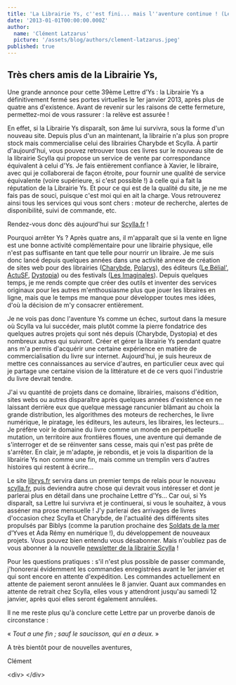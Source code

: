 ```yaml
---
title: 'La Librairie Ys, c''est fini... mais l''aventure continue ! (Lettre d''Ys n° 39 - Janvier 2013)'
date: '2013-01-01T00:00:00.000Z'
author:
  name: 'Clément Latzarus'
  picture: '/assets/blog/authors/clement-latzarus.jpeg'
published: true
---
```


 Très chers amis de la Librairie Ys,
------------------------------------

 Une grande annonce pour cette 39ème Lettre d&#039;Ys : la Librairie Ys a définitivement fermé ses portes virtuelles le 1er janvier 2013, après plus de quatre ans d&#039;existence. Avant de revenir sur les raisons de cette fermeture, permettez-moi de vous rassurer : la relève est assurée !

 En effet, si la Librairie Ys disparaît, son âme lui survivra, sous la forme d&#039;un nouveau site. Depuis plus d&#039;un an maintenant, la librairie n&#039;a plus son propre stock mais commercialise celui des librairies Charybde et Scylla. À partir d&#039;aujourd&#039;hui, vous pouvez retrouver tous ces livres sur le nouveau site de la librairie Scylla qui propose un service de vente par correspondance équivalent à celui d&#039;Ys. Je fais entièrement confiance à Xavier, le libraire, avec qui je collaborerai de façon étroite, pour fournir une qualité de service équivalente (voire supérieure, si c&#039;est possible !) à celle qui a fait la réputation de la Librairie Ys. Et pour ce qui est de la qualité du site, je ne me fais pas de souci, puisque c&#039;est moi qui en ait la charge. Vous retrouverez ainsi tous les services qui vous sont chers : moteur de recherche, alertes de disponibilité, suivi de commande, etc.

 Rendez-vous donc dès aujourd&#039;hui sur [Scylla.fr](http://www.scylla.fr/) !

 Pourquoi arrêter Ys ? Après quatre ans, il m&#039;apparaît que si la vente en ligne est une bonne activité complémentaire pour une librairie physique, elle n&#039;est pas suffisante en tant que telle pour nourrir un libraire. Je me suis donc lancé depuis quelques années dans une activité annexe de création de sites web pour des librairies ([Charybde](http://www.charybde.fr/), [Polarys](http://www.librairiepolarys.com/)), des éditeurs ([Le Bélial&#039;](http://www.belial.fr), [ActuSF](http://www.editions-actusf.fr), [Dystopia](http://www.dystopia.fr)) ou des festivals ([Les Imaginales](http://www.imaginales.fr)). Depuis quelques temps, je me rends compte que créer des outils et inventer des services originaux pour les autres m&#039;enthousiasme plus que jouer les libraires en ligne, mais que le temps me manque pour développer toutes mes idées, d&#039;où la décision de m&#039;y consacrer entièrement.

 Je ne vois pas donc l&#039;aventure Ys comme un échec, surtout dans la mesure où Scylla va lui succéder, mais plutôt comme la pierre fondatrice des quelques autres projets qui sont nés depuis (Charybde, Dystopia) et des nombreux autres qui suivront. Créer et gérer la librairie Ys pendant quatre ans m&#039;a permis d&#039;acquérir une certaine expérience en matière de commercialisation du livre sur internet. Aujourd&#039;hui, je suis heureux de mettre ces connaissances au service d&#039;autres, en particulier ceux avec qui je partage une certaine vision de la littérature et de ce vers quoi l&#039;industrie du livre devrait tendre.

 J&#039;ai vu quantité de projets dans ce domaine, librairies, maisons d&#039;édition, sites webs ou autres disparaître après quelques années d&#039;existence en ne laissant derrière eux que quelque message rancunier blâmant au choix la grande distribution, les algorithmes des moteurs de recherches, le livre numérique, le piratage, les éditeurs, les auteurs, les libraires, les lecteurs… Je préfère voir le domaine du livre comme un monde en perpétuelle mutation, un territoire aux frontières floues, une aventure qui demande de s&#039;interroger et de se réinventer sans cesse, mais qui n&#039;est pas prête de s&#039;arrêter. En clair, je m&#039;adapte, je rebondis, et je vois la disparition de la librairie Ys non comme une fin, mais comme un tremplin vers d&#039;autres histoires qui restent à écrire…

 Le site [librys.fr](http://www.scylla.fr) servira dans un premier temps de relais pour le nouveau [scylla.fr](http://www.scylla.fr/), puis deviendra autre chose qui devrait vous intéresser et dont je parlerai plus en détail dans une prochaine Lettre d&#039;Ys… Car oui, si Ys disparaît, sa Lettre lui survivra et je continuerai, si vous le souhaitez, à vous asséner ma prose mensuelle ! J&#039;y parlerai des arrivages de livres d&#039;occasion chez Scylla et Charybde, de l&#039;actualité des différents sites propulsés par Biblys (comme la parution prochaine des [Soldats de la mer](http://editions.dystopia.fr/yves-et-ada-remy/les-soldats-de-la-mer_numerique) d&#039;Yves et Ada Rémy en numérique !), du développement de nouveaux projets. Vous pouvez bien entendu vous désabonner. Mais n&#039;oubliez pas de vous abonner à la nouvelle [newsletter de la librairie Scylla](http://www.scylla.fr/pages/newsletter) !

 Pour les questions pratiques : s&#039;il n&#039;est plus possible de passer commande, j&#039;honorerai évidemment les commandes enregistrées avant le 1er janvier et qui sont encore en attente d&#039;expédition. Les commandes actuellement en attente de paiement seront annulées le 8 janvier. Quant aux commandes en attente de retrait chez Scylla, elles vous y attendront jusqu&#039;au samedi 12 janvier, après quoi elles seront également annulées.

 Il ne me reste plus qu&#039;à conclure cette Lettre par un proverbe danois de circonstance :

 « *Tout a une fin ; sauf le saucisson, qui en a deux.* »

 A très bientôt pour de nouvelles aventures,

 Clément

&lt;div&gt; &lt;/div&gt;

